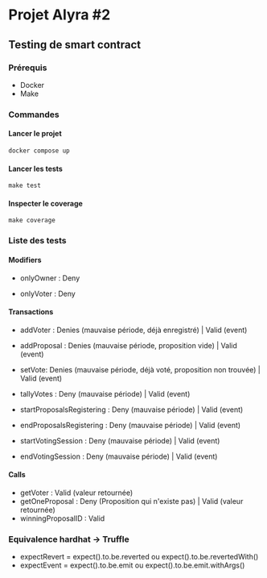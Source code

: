 # Projet Alyra #2

## Testing de smart contract

### Prérequis

- Docker
- Make

### Commandes

#### Lancer le projet
`docker compose up`

#### Lancer les tests
`make test`

#### Inspecter le coverage
`make coverage`

### Liste des tests

#### Modifiers
- onlyOwner : Deny

- onlyVoter : Deny

#### Transactions

- addVoter : Denies (mauvaise période, déjà enregistré) | Valid (event)

- addProposal : Denies (mauvaise période, proposition vide) | Valid (event)

- setVote: Denies (mauvaise période, déjà voté, proposition non trouvée) | Valid (event)

- tallyVotes : Deny (mauvaise période) | Valid (event)

- startProposalsRegistering : Deny (mauvaise période) | Valid (event)

- endProposalsRegistering : Deny (mauvaise période) | Valid (event)

- startVotingSession : Deny (mauvaise période) | Valid (event)

- endVotingSession : Deny (mauvaise période) | Valid (event)

#### Calls

- getVoter : Valid (valeur retournée)
- getOneProposal : Deny (Proposition qui n'existe pas) | Valid (valeur retournée)
- winningProposalID : Valid

### Equivalence hardhat -> Truffle

- expectRevert = expect().to.be.reverted ou expect().to.be.revertedWith()
- expectEvent = expect().to.be.emit ou expect().to.be.emit.withArgs()
